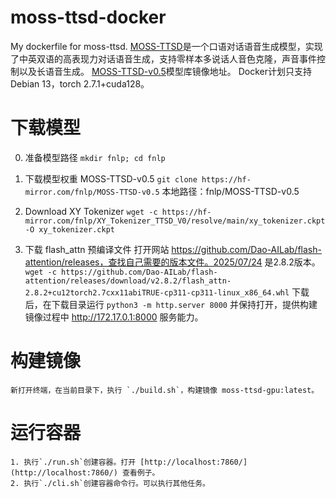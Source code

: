 # moss-ttsd-docker
My dockerfile for moss-ttsd.
[MOSS-TTSD](https://github.com/OpenMOSS/MOSS-TTSD)是一个口语对话语音生成模型，实现了中英双语的高表现力对话语音生成，支持零样本多说话人音色克隆，声音事件控制以及长语音生成。
[MOSS-TTSD-v0.5](https://hf-mirror.com/fnlp/MOSS-TTSD-v0.5)模型库镜像地址。
Docker计划只支持Debian 13，torch 2.7.1+cuda128。

# 下载模型
0. 准备模型路径
    `mkdir fnlp; cd fnlp`
1. 下载模型权重 MOSS-TTSD-v0.5
    `git clone https://hf-mirror.com/fnlp/MOSS-TTSD-v0.5`
    本地路径：fnlp/MOSS-TTSD-v0.5

2. Download XY Tokenizer
    `wget -c https://hf-mirror.com/fnlp/XY_Tokenizer_TTSD_V0/resolve/main/xy_tokenizer.ckpt -O xy_tokenizer.ckpt`

3. 下载 flash_attn 预编译文件
    打开网站 https://github.com/Dao-AILab/flash-attention/releases，查找自己需要的版本文件。2025/07/24 是2.8.2版本。
    `wget -c https://github.com/Dao-AILab/flash-attention/releases/download/v2.8.2/flash_attn-2.8.2+cu12torch2.7cxx11abiTRUE-cp311-cp311-linux_x86_64.whl`
    下载后，在下载目录运行 `python3 -m http.server 8000` 并保持打开，提供构建镜像过程中 http://172.17.0.1:8000 服务能力。
# 构建镜像
    新打开终端，在当前目录下，执行 `./build.sh`，构建镜像 moss-ttsd-gpu:latest。
# 运行容器
    1. 执行`./run.sh`创建容器。打开 [http://localhost:7860/](http://localhost:7860/) 查看例子。
    2. 执行`./cli.sh`创建容器命令行。可以执行其他任务。
